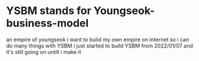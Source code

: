 # YSBM stands for Youngseok-business-model
an empire of youngseok
i want to bulid my own empire on internet so i can do many things with YSBM
i just started to build YSBM from 2022/01/07 and it's still going on untill i make it
